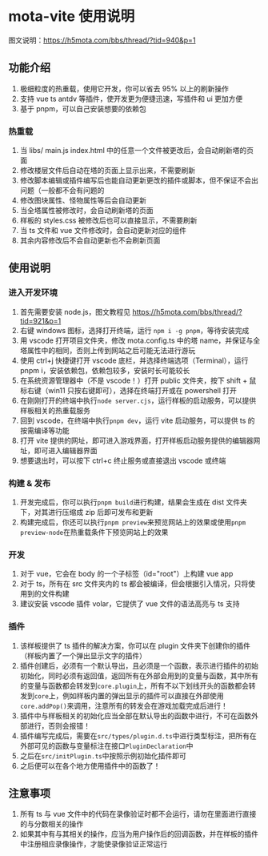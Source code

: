 # mota-vite 使用说明

图文说明：https://h5mota.com/bbs/thread/?tid=940&p=1

## 功能介绍

1. 极细粒度的热重载，使用它开发，你可以省去 95% 以上的刷新操作
2. 支持 vue ts antdv 等插件，使开发更为便捷迅速，写插件和 ui 更加方便
3. 基于 pnpm，可以自己安装想要的依赖包

### 热重载

1. 当 libs/ main.js index.html 中的任意一个文件被更改后，会自动刷新塔的页面
2. 修改楼层文件后自动在塔的页面上显示出来，不需要刷新
3. 修改脚本编辑或插件编写后也能自动更新更改的插件或脚本，但不保证不会出问题（一般都不会有问题的
4. 修改图块属性、怪物属性等后会自动更新
5. 当全塔属性被修改时，会自动刷新塔的页面
6. 样板的 styles.css 被修改后也可以直接显示，不需要刷新
7. 当 ts 文件和 vue 文件修改时，会自动更新对应的组件
8. 其余内容修改后不会自动更新也不会刷新页面

## 使用说明

### 进入开发环境

1. 首先需要安装 node.js，图文教程见 https://h5mota.com/bbs/thread/?tid=921&p=1
2. 右键 windows 图标，选择打开终端，运行 `npm i -g pnpm`，等待安装完成
3. 用 vscode 打开项目文件夹，修改 mota.config.ts 中的塔 name，并保证与全塔属性中的相同，否则上传到网站之后可能无法进行游玩
4. 使用 ctrl+j 快捷键打开 vscode 底栏，并选择终端选项（Terminal），运行 pnpm i，安装依赖包，依赖包较多，安装时长可能较长
5. 在系统资源管理器中（不是 vscode！）打开 public 文件夹，按下 shift + 鼠标右键（win11 只按右键即可），选择在终端打开或在 powershell 打开
6. 在刚刚打开的终端中执行`node server.cjs`，运行样板的启动服务，可以提供样板相关的热重载服务
7. 回到 vscode，在终端中执行`pnpm dev`，运行 vite 启动服务，可以提供 ts 的按需编译等功能
8. 打开 vite 提供的网址，即可进入游戏界面，打开样板启动服务提供的编辑器网址，即可进入编辑器界面
9. 想要退出时，可以按下 ctrl+c 终止服务或直接退出 vscode 或终端

### 构建 & 发布

1. 开发完成后，你可以执行`pnpm build`进行构建，结果会生成在 dist 文件夹下，对其进行压缩成 zip 后即可发布和更新
2. 构建完成后，你还可以执行`pnpm preview`来预览网站上的效果或使用`pnpm preview-node`在热重载条件下预览网站上的效果

### 开发

1. 对于 vue，它会在 body 的一个子标签（id="root"）上构建 vue app
2. 对于 ts，所有在 src 文件夹内的 ts 都会被编译，但会根据引入情况，只将使用到的文件构建
3. 建议安装 vscode 插件 volar，它提供了 vue 文件的语法高亮与 ts 支持

### 插件

1. 该样板提供了 ts 插件的解决方案，你可以在 plugin 文件夹下创建你的插件（样板内置了一个弹出显示文字的插件）
2. 插件创建后，必须有一个默认导出，且必须是一个函数，表示进行插件的初始初始化，同时必须有返回值，返回所有在外部会用到的变量与函数，其中所有的变量与函数都会转发到`core.plugin`上，所有不以下划线开头的函数都会转发到`core`上，例如样板内置的弹出显示的插件可以直接在外部使用`core.addPop()`来调用，注意所有的转发会在游戏加载完成后进行！
3. 插件中与样板相关的初始化应当全部在默认导出的函数中进行，不可在函数外部进行，否则会报错！
4. 插件编写完成后，需要在`src/types/plugin.d.ts`中进行类型标注，把所有在外部可见的函数与变量标注在接口`PluginDeclaration`中
5. 之后在`src/initPlugin.ts`中按照示例初始化插件即可
6. 之后便可以在各个地方使用插件中的函数了！

## 注意事项

1. 所有 ts 与 vue 文件中的代码在录像验证时都不会运行，请勿在里面进行直接的与分数相关的操作
2. 如果其中有与其相关的操作，应当为用户操作后的回调函数，并在样板的插件中注册相应录像操作，才能使录像验证正常运行
